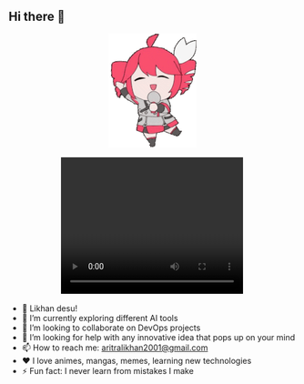 ## Hi there 👋
<p align="center">
  <img src="./teto-tetoris.gif"/>
</p>    


<p align="center">
  <video width="320" height="240" controls>
    <source src="./catcomp-2.mp4" type="video/mp4">
    Your browser does not support the video tag.
  </video>
</p>


* 👨 Likhan desu!  
* 🔭 I’m currently exploring different AI tools  
* 🤝 I’m looking to collaborate on DevOps projects
* 🤔 I’m looking for help with any innovative idea that pops up on your mind  
* 📫 How to reach me: aritralikhan2001@gmail.com
* ❤️ I love animes, mangas, memes, learning new technologies
* ⚡ Fun fact: I never learn from mistakes I make  
